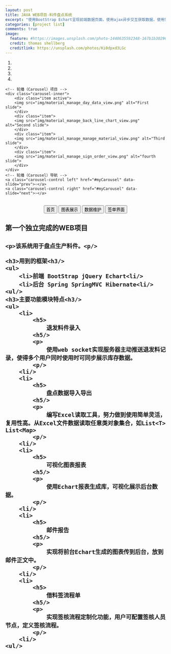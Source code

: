 ```yaml
---
layout: post
title: JAVA WEB项目-料件盘点系统
excerpt: "使用BootStrap Echart呈现前端数据页面，使用ajax异步交互获取数据，使用SpringMVC Hibernate支撑后台业务；"
categories: [project list]
comments: true
image:
  feature: #https://images.unsplash.com/photo-1440635592348-167b1b30296f?crop=entropy&dpr=2&fit=crop&fm=jpg&h=475&ixjsv=2.1.0&ixlib=rb-0.3.5&q=50&w=1250
  credit: thomas shellberg
  creditlink: https://unsplash.com/photos/Ki0dpxd3LGc
---
```

<div id="myCarousel" class="carousel slide">
	<!-- 轮播（Carousel）指标 -->
	<ol class="carousel-indicators">
		<li data-target="#myCarousel" data-slide-to="0" class="active"></li>
		<li data-target="#myCarousel" data-slide-to="1"></li>
		<li data-target="#myCarousel" data-slide-to="2"></li>
		<li data-target="#myCarousel" data-slide-to="3"></li>
	</ol>   

	<!-- 轮播（Carousel）项目 -->
	<div class="carousel-inner">
		<div class="item active">
		<img src="img/material_manage_day_data_view.png" alt="First slide">
		</div>
		<div class="item">
		<img src="img/material_manage_back_line_chart_view.png" alt="Second slide">
		</div>
		<div class="item">
		<img src="img/material_manage_manage_material_view.png" alt="Third slide">
		</div>
		<div class="item">
		<img src="img/material_manage_sign_order_view.png" alt="fourth slide">
		</div>
	</div>
	<!-- 轮播（Carousel）导航 -->
	<a class="carousel-control left" href="#myCarousel" data-slide="prev">‹</a>
	<a class="carousel-control right" href="#myCarousel" data-slide="next">›</a>
</div>

<!-- 控制按钮 -->
<br>
<div style="text-align:center;">
	<input type="button" class="btn slide-one" value="首页">
	<input type="button" class="btn slide-two" value="图表展示">
	<input type="button" class="btn slide-three" value="数据维护">
	<input type="button" class="btn slide-fourth" value="签单界面">
</div>
<div id="projectDetail">
	<h2> 第一个独立完成的WEB项目<h2/>
	
	<p>该系统用于盘点生产料件。<p/>
	
	<h3>用到的框架<h3/>
	<ul>
		<li>前端 BootStrap jQuery Echart<li/>
		<li>后台 Spring SpringMVC Hibernate<li/>
	<ul/>	
	<h3>主要功能模块特点<h3/>
	<ul>
		<li>
			<h5>
				退发料件录入
			<h5/>
			<p>
				使用web socket实现服务器主动推送退发料记录，使得多个用户同时使用时可同步展示库存数据。
			<p/>
		<li/>
		<li>
			<h5>
				盘点数据导入导出
			<h5/>
			<p>
				编写Excel读取工具，努力做到使用简单灵活，复用性高。从Excel文件数据读取任意类对象集合，如List<T> List<Map>
			<p/>
		<li/>
		<li>
			<h5>
				可视化图表报表
			<h5/>
			<p>
				使用Echart报表生成库，可视化展示后台数据。
			<p/>
		<li/>
		<li>
			<h5>
				邮件报告
			<h5/>
			<p>
				实现将前台Echart生成的图表传到后台，放到邮件正文中。
			<p/>
		<li/>
		<li>
			<h5>
				借料签流程单
			<h5/>
			<p>
				实现签核流程定制化功能，用户可配置签核人员节点，定义签核流程。
			<p/>
		<li/>
	<ul/>
</div>	
<link rel="stylesheet" href="https://cdn.bootcss.com/bootstrap/3.3.7/css/bootstrap.min.css">
<script src="https://cdn.bootcss.com/jquery/2.1.1/jquery.min.js"></script>
<script src="https://cdn.bootcss.com/bootstrap/3.3.7/js/bootstrap.min.js"></script>
<script>
	$(function(){
		// 初始化轮播
			//$("#myCarousel").carousel('cycle');
		// 停止轮播
			//$("#myCarousel").carousel('pause');
		// 循环轮播到上一个项目
			//$("#myCarousel").carousel('prev');
		// 循环轮播到下一个项目
			//$("#myCarousel").carousel('next');
		// 循环轮播到某个特定的帧 
		$(".slide-one").click(function(){
			$("#myCarousel").carousel(0);
		});
		$(".slide-two").click(function(){
			$("#myCarousel").carousel(1);
		});
		$(".slide-three").click(function(){
			$("#myCarousel").carousel(2);
		});
		$(".slide-fourth").click(function(){
			$("#myCarousel").carousel(3);
		});
	});
</script>